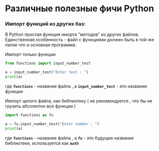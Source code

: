 # Различные полезные фичи Python

### Импорт функций из других баз:
В Python простая функция иморта "методов" из других файлов. Единственная особенность - файл с функциями должен быть в той-же папке что и основная программа.

Импорт только функции
```python
from functions import input_number_test

a = input_number_test("Enter text : ")
print(a)
```
где **`functions`** - название файла , а **`input_number_test`** - это название функции  

Импорт целого файла, как библиотеку ( не рекомендуется , что бы не грузить абсолютно все функции )

```python
import functions as fu

a = fu.input_number_test("Enter number : ")
print(a)
```
где **`functions`** - название файла , а **`fu`** - это будущее название библиотеки, используется как **`math`**